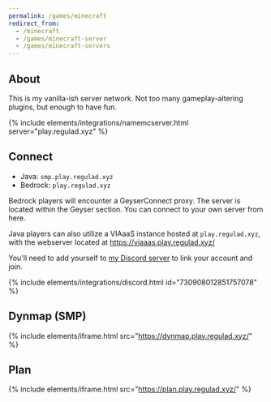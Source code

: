 ```yaml
---
permalink: /games/minecraft
redirect_from: 
  - /minecraft
  - /games/minecraft-server
  - /games/minecraft-servers
---
```

## About
This is my vanilla-ish server network. Not too many gameplay-altering plugins, but enough to have fun.

{% include elements/integrations/namemcserver.html server="play.regulad.xyz" %}

## Connect
* Java: `smp.play.regulad.xyz`
* Bedrock: `play.regulad.xyz`

Bedrock players will encounter a GeyserConnect proxy. The server is located within the Geyser section. You can connect to your own server from here.

Java players can also utilize a VIAaaS instance hosted at `play.regulad.xyz`, with the webserver located at https://viaaas.play.regulad.xyz/

You'll need to add yourself to [my Discord server](/r/discord) to link your account and join.

{% include elements/integrations/discord.html id="730908012851757078" %}

## Dynmap (SMP)

{% include elements/iframe.html src="https://dynmap.play.regulad.xyz/" %}

## Plan

{% include elements/iframe.html src="https://plan.play.regulad.xyz/" %}
